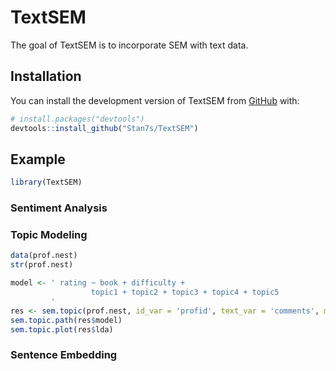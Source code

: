 
<!-- README.md is generated from README.Rmd. Please edit that file -->

# TextSEM

<!-- badges: start -->
<!-- badges: end -->

The goal of TextSEM is to incorporate SEM with text data.

## Installation

You can install the development version of TextSEM from
[GitHub](https://github.com/) with:

``` r
# install.packages("devtools")
devtools::install_github("Stan7s/TextSEM")
```

## Example

``` r
library(TextSEM)
```

### Sentiment Analysis

### Topic Modeling

``` r
data(prof.nest)
str(prof.nest)

model <- ' rating ~ book + difficulty +
                  topic1 + topic2 + topic3 + topic4 + topic5
         '
res <- sem.topic(prof.nest, id_var = 'profid', text_var = 'comments', model = model)
sem.topic.path(res$model)
sem.topic.plot(res$lda)
```

### Sentence Embedding
